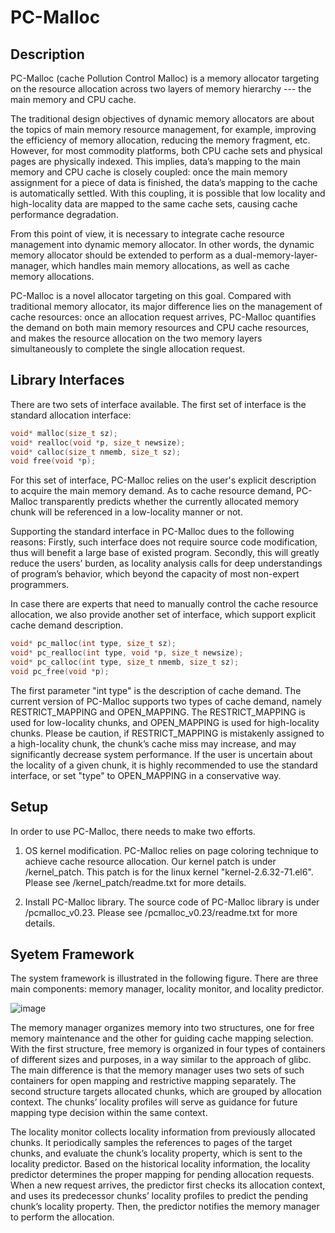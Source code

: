 PC-Malloc
=========
Description
---------
PC-Malloc (cache Pollution Control Malloc) is a memory allocator targeting on the resource allocation across two layers of memory hierarchy --- the main memory and CPU cache.

The traditional design objectives of dynamic memory allocators are about the topics of main memory resource management, for example, improving the efficiency of memory allocation, reducing the memory fragment, etc. However, for most commodity platforms, both CPU cache sets and physical pages are physically indexed. This implies, data’s mapping to the main memory and CPU cache is closely coupled: once the main memory assignment for a piece of data is finished, the data’s mapping to the cache is automatically settled. With this coupling, it is possible that low locality and high-locality data are mapped to the same cache sets, causing cache performance degradation.

From this point of view, it is necessary to integrate cache resource management into dynamic memory allocator. In other words, the dynamic memory allocator should be extended to perform as a dual-memory-layer-manager, which handles main memory allocations, as well as cache memory allocations.

PC-Malloc is a novel allocator targeting on this goal. Compared with traditional memory allocator, its major difference lies on the management of cache resources: once an allocation request arrives, PC-Malloc quantifies the demand on both main memory resources and CPU cache resources, and makes the resource allocation on the two memory layers simultaneously to complete the single allocation request.

Library Interfaces
---------
There are two sets of interface available. The first set of interface is the standard allocation interface:
```c
void* malloc(size_t sz);
void* realloc(void *p, size_t newsize);
void* calloc(size_t nmemb, size_t sz);
void free(void *p);
```
For this set of interface, PC-Malloc relies on the user's explicit description to acquire the main memory demand. As to cache resource demand, PC-Malloc transparently predicts whether the currently allocated memory chunk will be referenced in a low-locality manner or not.

Supporting the standard interface in PC-Malloc dues to the following reasons:
Firstly, such interface does not require source code modification, thus will benefit a large base of existed program. Secondly, this will greatly reduce the users’ burden, as locality analysis calls for deep understandings of program’s behavior, which beyond the capacity of most non-expert programmers.

In case there are experts that need to manually control the cache resource allocation, we also provide another set of interface, which support explicit cache demand description.
```c
void* pc_malloc(int type, size_t sz);
void* pc_realloc(int type, void *p, size_t newsize);
void* pc_calloc(int type, size_t nmemb, size_t sz);
void pc_free(void *p);
```
The first parameter "int type" is the description of cache demand. The current version of PC-Malloc supports two types of cache demand, namely RESTRICT\_MAPPING and OPEN\_MAPPING. The RESTRICT\_MAPPING is used for low-locality chunks, and OPEN\_MAPPING is used for high-locality chunks. Please be caution, if RESTRICT\_MAPPING is mistakenly assigned to a high-locality chunk, the chunk’s cache miss may increase, and may significantly decrease system performance. If the user is uncertain about the locality of a given chunk, it is highly recommended to use the standard interface, or set "type" to OPEN\_MAPPING in a conservative way.


Setup
---------
In order to use PC-Malloc, there needs to make two efforts.

1.	OS kernel modification. PC-Malloc relies on page coloring technique to achieve cache resource allocation. Our kernel patch is under /kernel\_patch. This patch is for the linux kernel "kernel-2.6.32-71.el6". Please see /kernel\_patch/readme.txt for more details.

2.	Install PC-Malloc library. The source code of PC-Malloc library is under /pcmalloc\_v0.23. Please see /pcmalloc\_v0.23/readme.txt for more details.

Syetem Framework
---------
The system framework is illustrated in the following figure. There are three main components: memory manager, locality monitor, and locality predictor.

![image](https://github.com/grtoverflow/PC-Malloc/blob/master/figure/system_design.jpg)

The memory manager organizes memory into two structures, one for free memory maintenance and the other for guiding cache mapping selection. With the first structure, free memory is organized in four types of containers of different sizes and purposes, in a way similar to the approach of glibc. The main difference is that the memory manager uses two sets of such containers for open mapping and restrictive mapping separately. The second structure targets allocated chunks, which are grouped by allocation context. The chunks’ locality profiles will serve as guidance for future mapping type decision within the same context.

The locality monitor collects locality information from previously allocated chunks. It periodically samples the references to pages of the target chunks, and evaluate the chunk’s locality property, which is sent to the locality predictor. Based on the historical locality information, the locality predictor determines the proper mapping for pending allocation requests. When a new request arrives, the predictor first checks its allocation context, and uses its predecessor chunks’ locality profiles to predict the pending chunk’s locality property. Then, the predictor notifies the memory manager to perform the
allocation.

